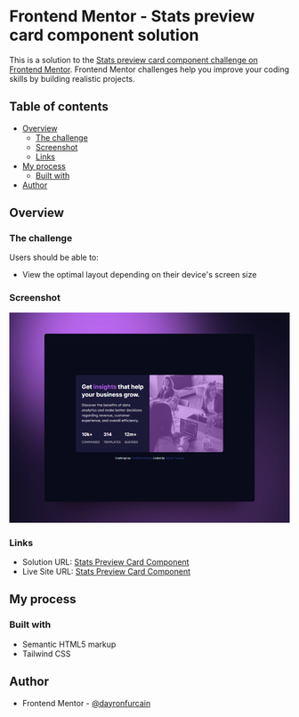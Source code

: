 # Frontend Mentor - Stats preview card component solution

This is a solution to the [Stats preview card component challenge on Frontend Mentor](https://www.frontendmentor.io/challenges/stats-preview-card-component-8JqbgoU62). Frontend Mentor challenges help you improve your coding skills by building realistic projects.

## Table of contents

- [Overview](#overview)
  - [The challenge](#the-challenge)
  - [Screenshot](#screenshot)
  - [Links](#links)
- [My process](#my-process)
  - [Built with](#built-with)
- [Author](#author)

## Overview

### The challenge

Users should be able to:

- View the optimal layout depending on their device's screen size

### Screenshot

![preview](./preview.png)

### Links

- Solution URL: [Stats Preview Card Component](https://your-solution-url.com)
- Live Site URL: [Stats Preview Card Component](https://your-live-site-url.com)

## My process

### Built with

- Semantic HTML5 markup
- Tailwind CSS

## Author

- Frontend Mentor - [@dayronfurcain](https://www.frontendmentor.io/profile/dayronfurcain)
